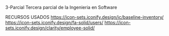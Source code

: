 3-Parcial
Tercera parcial de la Ingenieria en Software

RECURSOS USADOS
https://icon-sets.iconify.design/ic/baseline-inventory/
https://icon-sets.iconify.design/fa-solid/users/
https://icon-sets.iconify.design/clarity/employee-solid/
